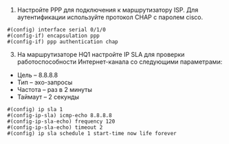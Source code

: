 1. Настройте PPP для подключения к маршрутизатору ISP. Для аутентификации используйте протокол CHAP с паролем cisco.
```
#(config) interface serial 0/1/0
#(config-if) encapsulation ppp
#(config-if) ppp authentication chap
```
3. На маршрутизаторе HQ1 настройте IP SLA для проверки работоспособности Интернет-канала со следующими параметрами:
  - Цель – 8.8.8.8
  - Тип – эхо-запросы
  - Частота – раз в 2 минуты
  - Таймаут – 2 секунды
```
#(config) ip sla 1
#(config-ip-sla) icmp-echo 8.8.8.8
#(config-ip-sla-echo) frequency 120
#(config-ip-sla-echo) timeout 2
#(config) ip sla schedule 1 start-time now life forever
```